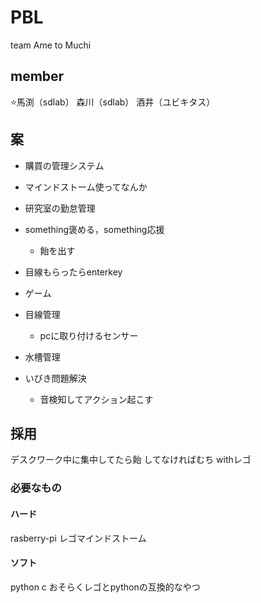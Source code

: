 # PBL
team Ame to Muchi
## member
⭐️馬渕（sdlab）
森川（sdlab）
酒井（ユビキタス）


## 案
- 購買の管理システム
- マインドストーム使ってなんか
- 研究室の勤怠管理
- something褒める，something応援
  - 飴を出す
- 目線もらったらenterkey
- ゲーム
- 目線管理
  - pcに取り付けるセンサー

- 水槽管理

- いびき問題解決
  - 音検知してアクション起こす


## 採用
デスクワーク中に集中してたら飴 してなければむち
withレゴ

### 必要なもの
#### ハード
rasberry-pi
レゴマインドストーム

#### ソフト
python
c
おそらくレゴとpythonの互換的なやつ
